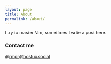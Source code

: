 ```yaml
---
layout: page
title: About
permalink: /about/
---
```


I try to master Vim, sometimes I write a post here.

### Contact me

@rmpr@hostux.social
